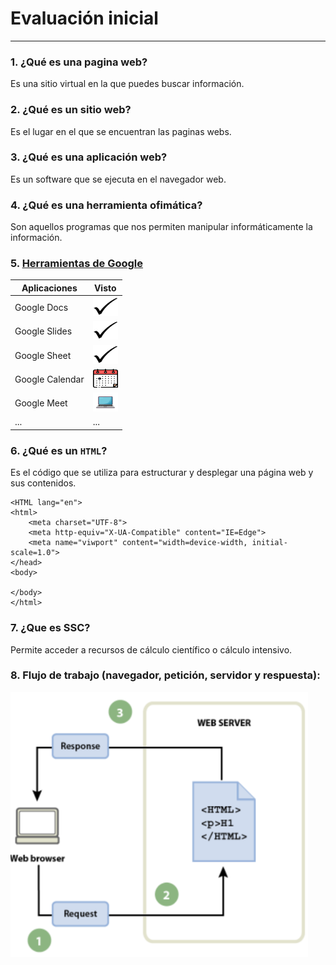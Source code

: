 # Evaluación inicial
--------------------------

### 1. ¿Qué es una pagina web?
Es una sitio virtual en la que puedes buscar información.

### 2. ¿Qué es un sitio web?
Es el lugar en el que se encuentran las paginas webs.

### 3. ¿Qué es una aplicación web?
Es un software que se ejecuta en el navegador web.

### 4. ¿Qué es una herramienta ofimática?
Son aquellos programas que nos permiten manipular informáticamente la información.

### 5. [Herramientas de Google](https://www.google.com/intl/es-419/chrome/browser-tools/ "Erramientas Google")

| Aplicaciones| Visto|
|---------|--------|
|Google Docs| <img src="https://github.com/OscraSanchez/SMX2-M8UF1A2/blob/main/Tic.webp" width="40" height="30">|
|Google Slides| <img src="https://github.com/OscraSanchez/SMX2-M8UF1A2/blob/main/Tic.webp" width="40" height="30">|
|Google Sheet| <img src="https://github.com/OscraSanchez/SMX2-M8UF1A2/blob/main/Tic.webp" width="40" height="30">|
|Google Calendar| <img src="https://github.com/OscraSanchez/SMX2-M8UF1A2/blob/main/calendario.png" width="40" height="30">|
|Google Meet| <img src="https://github.com/OscraSanchez/SMX2-M8UF1A2/blob/main/ordenador.webp" width="40" height="30">|
|...| ...|

### 6. ¿Qué es un ```HTML```?
 Es el código que se utiliza para estructurar y desplegar una página web y sus contenidos.

```<!DOCTYPE html>
<HTML lang="en">
<html>
    <meta charset="UTF-8">
    <meta http-equiv="X-UA-Compatible" content="IE=Edge">
    <meta name="viwport" content="width=device-width, initial-scale=1.0">
</head>
<body>

</body>
</html>
```


### 7. ¿Que es SSC?
 Permite acceder a recursos de cálculo científico o cálculo intensivo.

### 8. Flujo de trabajo (navegador, petición, servidor y respuesta):
![Flujo de trabajo](https://github.com/OscraSanchez/SMX2-M8UF1A2/blob/main/flujo%20de%20trabajo.png "Flujo de trabajo")
